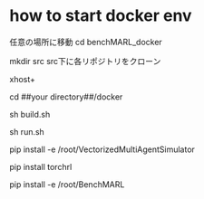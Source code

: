 # how to start docker env
任意の場所に移動
cd benchMARL_docker

mkdir src
src下に各リポジトリをクローン


xhost+

cd ##your directory##/docker

sh build.sh

sh run.sh

pip install -e /root/VectorizedMultiAgentSimulator

pip install torchrl

pip install -e /root/BenchMARL
